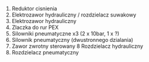 1. Reduktor cisnienia
2. Elektrozawor hydrauliczny / rozdzielacz suwakowy
3. Elektrozawor hydrauliczny
4. Zlaczka do rur PEX
5. Silowniki pneumatyczne x3 (2 x 10bar, 1 x ?)
6. Silownik pneumatyczny (dwustronnego dzialania)
7. Zawor zwrotny sterowany
8 Rozdzielacz hydrauliczny
8. Rozdzielacz pneumatyczny

